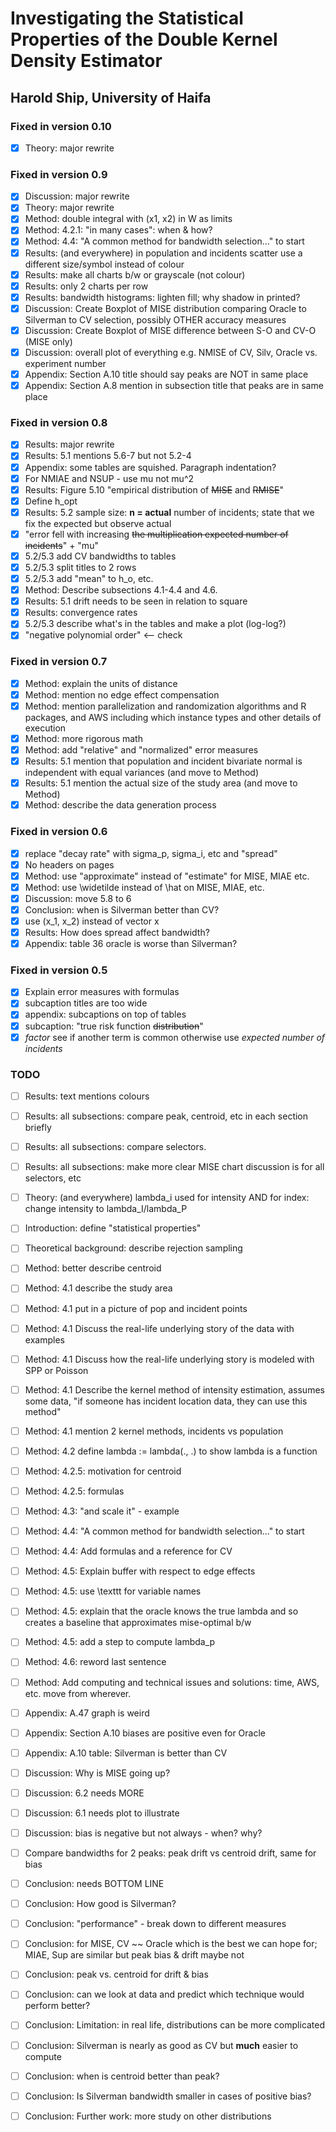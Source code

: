# Investigating the Statistical Properties of the Double Kernel Density Estimator
## Harold Ship, University of Haifa

### Fixed in version 0.10
 - [x] Theory: major rewrite

### Fixed in version 0.9
 - [x] Discussion: major rewrite
 - [x] Theory: major rewrite
 - [x] Method: double integral with (x1, x2) in W as limits
 - [x] Method: 4.2.1: "in many cases": when & how?
 - [x] Method: 4.4: "A common method for bandwidth selection..." to start
 - [x] Results: (and everywhere) in population and incidents scatter use a different size/symbol instead of colour
 - [x] Results: make all charts b/w or grayscale (not colour)
 - [x] Results: only 2 charts per row
 - [x] Results: bandwidth histograms: lighten fill; why shadow in printed?
 - [x] Discussion: Create Boxplot of MISE distribution comparing Oracle to Silverman to CV selection, possibly OTHER accuracy measures
 - [x] Discussion: Create Boxplot of MISE difference between S-O and CV-O (MISE only)
 - [x] Discussion: overall plot of everything e.g. NMISE of CV, Silv, Oracle vs. experiment number
 - [x] Appendix: Section A.10 title should say peaks are NOT in same place
 - [x] Appendix: Section A.8 mention in subsection title that peaks are in same place

### Fixed in version 0.8
 - [x] Results: major rewrite
 - [x] Results: 5.1 mentions 5.6-7 but not 5.2-4
 - [x] Appendix: some tables are squished. Paragraph indentation?
 - [x] For NMIAE and NSUP - use mu not mu^2
 - [x] Results: Figure 5.10 "empirical distribution of <del>MISE</del> and <del>RMISE</del>"
 - [x] Define h_opt
 - [x] Results: 5.2 sample size: **n = actual** number of incidents; state that we fix the expected but observe actual
 - [x] "error fell with increasing <del>the multiplication expected number of incidents</del>" + "mu"
 - [x] 5.2/5.3 add CV bandwidths to tables
 - [x] 5.2/5.3 split titles to 2 rows
 - [x] 5.2/5.3 add "mean" to h_o, etc.
 - [x] Method: Describe subsections 4.1-4.4 and 4.6.
 - [x] Results: 5.1 drift needs to be seen in relation to square
 - [x] Results: convergence rates
 - [x] 5.2/5.3 describe what's in the tables and make a plot (log-log?)
 - [x] "negative polynomial order" <-- check
 
### Fixed in version 0.7
 - [x] Method: explain the units of distance
 - [x] Method: mention no edge effect compensation
 - [x] Method: mention parallelization and randomization algorithms and R packages, and AWS including which instance types and other details of execution
 - [x] Method: more rigorous math
 - [x] Method: add "relative" and "normalized" error measures
 - [x] Results: 5.1 mention that population and incident bivariate normal is independent with equal variances (and move to Method)
 - [x] Results: 5.1 mention the actual size of the study area (and move to Method)
 - [x] Method: describe the data generation process

### Fixed in version 0.6
 - [x] replace "decay rate" with sigma_p, sigma_i, etc and "spread"
 - [x] No headers on pages
 - [x] Method: use "approximate" instead of "estimate" for MISE, MIAE etc.
 - [x] Method: use \widetilde instead of \hat on MISE, MIAE, etc.
 - [x] Discussion: move 5.8 to 6
 - [x] Conclusion: when is Silverman better than CV?
 - [x] use (x_1, x_2) instead of vector x
 - [x] Results: How does spread affect bandwidth?
 - [x] Appendix: table 36 oracle is worse than Silverman?
   
### Fixed in version 0.5
 - [x] Explain error measures with formulas
 - [x] subcaption titles are too wide
 - [x] appendix: subcaptions on top of tables
 - [x] subcaption: "true risk function <del>distribution</del>"
 - [x] *factor* see if another term is common otherwise use *expected number of incidents*

### TODO

 - [ ] Results: text mentions colours
 - [ ] Results: all subsections: compare peak, centroid, etc in each section briefly
 - [ ] Results: all subsections: compare selectors.
 - [ ] Results: all subsections: make more clear MISE chart discussion is for all selectors, etc
 - [ ] Theory: (and everywhere) lambda_i used for intensity AND for index: change intensity to lambda_I/lambda_P
 - [ ] Introduction: define "statistical properties"
 - [ ] Theoretical background: describe rejection sampling
 - [ ] Method: better describe centroid
 - [ ] Method: 4.1 describe the study area
 - [ ] Method: 4.1 put in a picture of pop and incident points
 - [ ] Method: 4.1 Discuss the real-life underlying story of the data with examples
 - [ ] Method: 4.1 Discuss how the real-life underlying story is modeled with SPP or Poisson
 - [ ] Method: 4.1 Describe the kernel method of intensity estimation, assumes some data, "if someone has incident location data, they can use this method"
 - [ ] Method: 4.1 mention 2 kernel methods, incidents vs population
 - [ ] Method: 4.2 define lambda := lambda(., .) to show lambda is a function
 - [ ] Method: 4.2.5: motivation for centroid
 - [ ] Method: 4.2.5: formulas
 - [ ] Method: 4.3: "and scale it" - example
 - [ ] Method: 4.4: "A common method for bandwidth selection..." to start
 - [ ] Method: 4.4: Add formulas and a reference for CV
 - [ ] Method: 4.5: Explain buffer with respect to edge effects
 - [ ] Method: 4.5: use \texttt for variable names
 - [ ] Method: 4.5: explain that the oracle knows the true lambda and so creates a baseline that approximates mise-optimal b/w
 - [ ] Method: 4.5: add a step to compute lambda_p
 - [ ] Method: 4.6: reword last sentence
 - [ ] Method: Add computing and technical issues and solutions: time, AWS, etc. move from wherever.
 - [ ] Appendix: A.47 graph is weird
 - [ ] Appendix: Section A.10 biases are positive even for Oracle
 - [ ] Appendix: A.10 table: Silverman is better than CV
 - [ ] Discussion: Why is MISE going up?
 - [ ] Discussion: 6.2 needs MORE
 - [ ] Discussion: 6.1 needs plot to illustrate
 - [ ] Discussion: bias is negative but not always - when? why?
 - [ ] Compare bandwidths for 2 peaks: peak drift vs centroid drift, same for bias
 - [ ] Conclusion: needs BOTTOM LINE
 - [ ] Conclusion: How good is Silverman?
 - [ ] Conclusion: "performance" - break down to different measures
 - [ ] Conclusion: for MISE, CV ~~ Oracle which is the best we can hope for; MIAE, Sup are similar but peak bias & drift maybe not
 - [ ] Conclusion: peak vs. centroid for drift & bias
 - [ ] Conclusion: can we look at data and predict which technique would perform better?
 - [ ] Conclusion: Limitation: in real life, distributions can be more complicated
 - [ ] Conclusion: Silverman is nearly as good as CV but **much** easier to compute
 - [ ] Conclusion: when is centroid better than peak?
 - [ ] Conclusion: Is Silverman bandwidth smaller in cases of positive bias?
 - [ ] Conclusion: Further work: more study on other distributions

